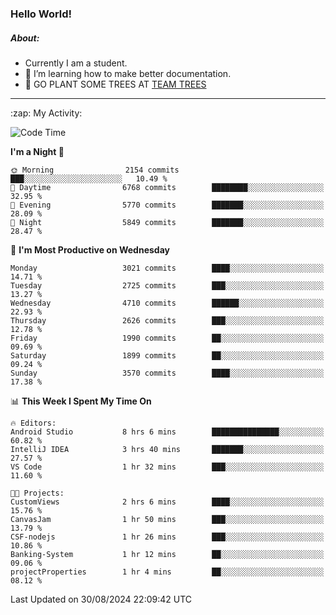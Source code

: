 ### Hello World!

##### About:
- Currently I am a student.
- 🌱 I’m learning how to make better documentation.
- 🌱 GO PLANT SOME TREES AT [TEAM TREES](https://teamtrees.org/)

---
  <summary>:zap: My Activity:</summary>
  
<!--START_SECTION:waka-->
![Code Time](http://img.shields.io/badge/Code%20Time-1%2C427%20hrs%2056%20mins-blue)

**I'm a Night 🦉** 

```text
🌞 Morning                2154 commits        ███░░░░░░░░░░░░░░░░░░░░░░   10.49 % 
🌆 Daytime                6768 commits        ████████░░░░░░░░░░░░░░░░░   32.95 % 
🌃 Evening                5770 commits        ███████░░░░░░░░░░░░░░░░░░   28.09 % 
🌙 Night                  5849 commits        ███████░░░░░░░░░░░░░░░░░░   28.47 % 
```
📅 **I'm Most Productive on Wednesday** 

```text
Monday                   3021 commits        ████░░░░░░░░░░░░░░░░░░░░░   14.71 % 
Tuesday                  2725 commits        ███░░░░░░░░░░░░░░░░░░░░░░   13.27 % 
Wednesday                4710 commits        ██████░░░░░░░░░░░░░░░░░░░   22.93 % 
Thursday                 2626 commits        ███░░░░░░░░░░░░░░░░░░░░░░   12.78 % 
Friday                   1990 commits        ██░░░░░░░░░░░░░░░░░░░░░░░   09.69 % 
Saturday                 1899 commits        ██░░░░░░░░░░░░░░░░░░░░░░░   09.24 % 
Sunday                   3570 commits        ████░░░░░░░░░░░░░░░░░░░░░   17.38 % 
```


📊 **This Week I Spent My Time On** 

```text
🔥 Editors: 
Android Studio           8 hrs 6 mins        ███████████████░░░░░░░░░░   60.82 % 
IntelliJ IDEA            3 hrs 40 mins       ███████░░░░░░░░░░░░░░░░░░   27.57 % 
VS Code                  1 hr 32 mins        ███░░░░░░░░░░░░░░░░░░░░░░   11.60 % 

🐱‍💻 Projects: 
CustomViews              2 hrs 6 mins        ████░░░░░░░░░░░░░░░░░░░░░   15.76 % 
CanvasJam                1 hr 50 mins        ███░░░░░░░░░░░░░░░░░░░░░░   13.79 % 
CSF-nodejs               1 hr 26 mins        ███░░░░░░░░░░░░░░░░░░░░░░   10.86 % 
Banking-System           1 hr 12 mins        ██░░░░░░░░░░░░░░░░░░░░░░░   09.06 % 
projectProperties        1 hr 4 mins         ██░░░░░░░░░░░░░░░░░░░░░░░   08.12 % 
```


 Last Updated on 30/08/2024 22:09:42 UTC
<!--END_SECTION:waka-->
